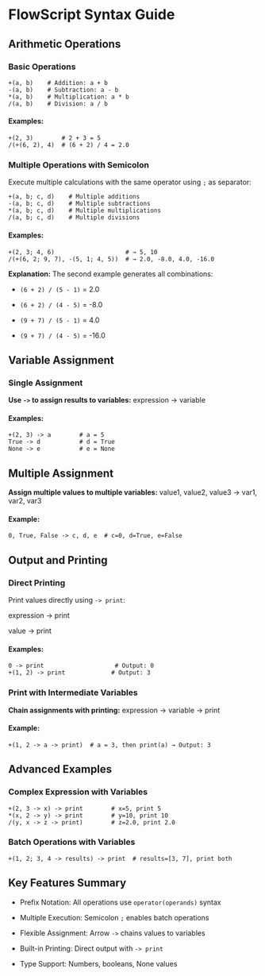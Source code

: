 # FlowScript Syntax Guide

## Arithmetic Operations

### Basic Operations

```fscc
+(a, b)    # Addition: a + b
-(a, b)    # Subtraction: a - b  
*(a, b)    # Multiplication: a * b
/(a, b)    # Division: a / b
```

#### Examples:

```fscc
+(2, 3)        # 2 + 3 = 5
/(+(6, 2), 4)  # (6 + 2) / 4 = 2.0
```

### Multiple Operations with Semicolon

Execute multiple calculations with the same operator using `;` as separator:

```fscc
+(a, b; c, d)    # Multiple additions
-(a, b; c, d)    # Multiple subtractions  
*(a, b; c, d)    # Multiple multiplications
/(a, b; c, d)    # Multiple divisions
```

#### Examples:

```fscc
+(2, 3; 4, 6)                    # → 5, 10
/(+(6, 2; 9, 7), -(5, 1; 4, 5))  # → 2.0, -8.0, 4.0, -16.0
```

**Explanation:** The second example generates all combinations:

* `(6 + 2) / (5 - 1)` = 2.0

* `(6 + 2) / (4 - 5)` = -8.0

* `(9 + 7) / (5 - 1)` = 4.0

* `(9 + 7) / (4 - 5)` = -16.0

## Variable Assignment

### Single Assignment

**Use `->` to assign results to variables:** expression -> variable

#### Examples:

```fscc
+(2, 3) -> a        # a = 5
True -> d           # d = True  
None -> e           # e = None
```

## Multiple Assignment

**Assign multiple values to multiple variables:** value1, value2, value3 -> var1, var2, var3

#### Example:

```fscc
0, True, False -> c, d, e  # c=0, d=True, e=False
```

## Output and Printing

### Direct Printing

Print values directly using `-> print`:

expression -> print

value -> print

#### Examples:

```fscc
0 -> print                    # Output: 0
+(1, 2) -> print             # Output: 3
```

### Print with Intermediate Variables

**Chain assignments with printing:** expression -> variable -> print

#### Example:

```fscc
+(1, 2 -> a -> print)  # a = 3, then print(a) → Output: 3
```

## Advanced Examples

### Complex Expression with Variables

```fscc
+(2, 3 -> x) -> print        # x=5, print 5
*(x, 2 -> y) -> print        # y=10, print 10  
/(y, x -> z -> print)        # z=2.0, print 2.0
```

### Batch Operations with Variables

```fscc
+(1, 2; 3, 4 -> results) -> print  # results=[3, 7], print both
```

## Key Features Summary

* Prefix Notation: All operations use `operator(operands)` syntax

* Multiple Execution: Semicolon `;` enables batch operations

* Flexible Assignment: Arrow `->` chains values to variables

* Built-in Printing: Direct output with `-> print`

* Type Support: Numbers, booleans, None values